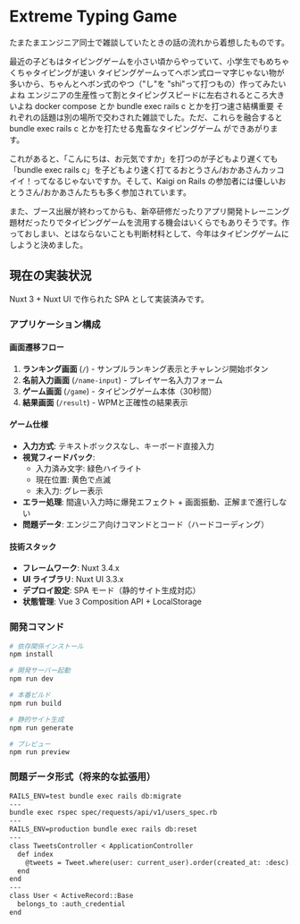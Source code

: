 # Extreme Typing Game

たまたまエンジニア同士で雑談していたときの話の流れから着想したものです。

最近の子どもはタイピングゲームを小さい頃からやっていて、小学生でもめちゃくちゃタイピングが速い
タイピングゲームってヘボン式ローマ字じゃない物が多いから、ちゃんとヘボン式のやつ（"し"を "shi"って打つもの）作ってみたいよね
エンジニアの生産性って割とタイピングスピードに左右されるところ大きいよね
docker compose とか bundle exec rails c とかを打つ速さ結構重要
それぞれの話題は別の場所で交わされた雑談でした。ただ、これらを融合すると bundle exec rails c とかを打たせる鬼畜なタイピングゲーム ができあがります。

これがあると、「こんにちは、お元気ですか」を打つのが子どもより遅くても「bundle exec rails c」を子どもより速く打てるおとうさん/おかあさんカッコイイ！ってなるじゃないですか。そして、Kaigi on Rails の参加者には優しいおとうさん/おかあさんたちも多く参加されています。

また、ブース出展が終わってからも、新卒研修だったりアプリ開発トレーニング題材だったりでタイピングゲームを流用する機会はいくらでもありそうです。作っておしまい、とはならないことも判断材料として、今年はタイピングゲームにしようと決めました。

## 現在の実装状況

Nuxt 3 + Nuxt UI で作られた SPA として実装済みです。

### アプリケーション構成

#### 画面遷移フロー
1. **ランキング画面** (`/`) - サンプルランキング表示とチャレンジ開始ボタン
2. **名前入力画面** (`/name-input`) - プレイヤー名入力フォーム  
3. **ゲーム画面** (`/game`) - タイピングゲーム本体（30秒間）
4. **結果画面** (`/result`) - WPMと正確性の結果表示

#### ゲーム仕様
- **入力方式**: テキストボックスなし、キーボード直接入力
- **視覚フィードバック**: 
  - 入力済み文字: 緑色ハイライト
  - 現在位置: 黄色で点滅
  - 未入力: グレー表示
- **エラー処理**: 間違い入力時に爆発エフェクト + 画面振動、正解まで進行しない
- **問題データ**: エンジニア向けコマンドとコード（ハードコーディング）

#### 技術スタック
- **フレームワーク**: Nuxt 3.4.x
- **UI ライブラリ**: Nuxt UI 3.3.x
- **デプロイ設定**: SPA モード（静的サイト生成対応）
- **状態管理**: Vue 3 Composition API + LocalStorage

### 開発コマンド

```bash
# 依存関係インストール
npm install

# 開発サーバー起動
npm run dev

# 本番ビルド
npm run build

# 静的サイト生成
npm run generate

# プレビュー
npm run preview
```

### 問題データ形式（将来的な拡張用）

```game_data.txt
RAILS_ENV=test bundle exec rails db:migrate
---
bundle exec rspec spec/requests/api/v1/users_spec.rb
---
RAILS_ENV=production bundle exec rails db:reset
---
class TweetsController < ApplicationController
  def index
    @tweets = Tweet.where(user: current_user).order(created_at: :desc).limit(30)
  end
end
---
class User < ActiveRecord::Base
  belongs_to :auth_credential
end
```
